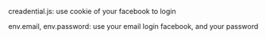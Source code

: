 creadential.js: use cookie of your facebook to login

env.email, env.password: use your email login facebook, and your password
